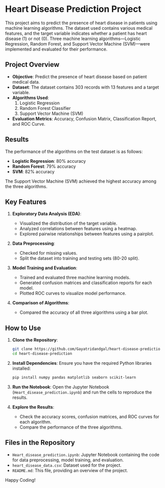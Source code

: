 # Heart Disease Prediction Project

This project aims to predict the presence of heart disease in patients using machine learning algorithms. The dataset used contains various medical features, and the target variable indicates whether a patient has heart disease (1) or not (0). Three machine learning algorithms—Logistic Regression, Random Forest, and Support Vector Machine (SVM)—were implemented and evaluated for their performance.

## Project Overview
- **Objective**: Predict the presence of heart disease based on patient medical data.
- **Dataset**: The dataset contains 303 records with 13 features and a target variable.
- **Algorithms Used**:
  1. Logistic Regression
  2. Random Forest Classifier
  3. Support Vector Machine (SVM)
- **Evaluation Metrics**: Accuracy, Confusion Matrix, Classification Report, and ROC Curve.

## Results
The performance of the algorithms on the test dataset is as follows:
- **Logistic Regression**: 80% accuracy
- **Random Forest**: 79% accuracy
- **SVM**: 82% accuracy

The Support Vector Machine (SVM) achieved the highest accuracy among the three algorithms.

## Key Features
1. **Exploratory Data Analysis (EDA)**:
   - Visualized the distribution of the target variable.
   - Analyzed correlations between features using a heatmap.
   - Explored pairwise relationships between features using a pairplot.

2. **Data Preprocessing**:
   - Checked for missing values.
   - Split the dataset into training and testing sets (80-20 split).

3. **Model Training and Evaluation**:
   - Trained and evaluated three machine learning models.
   - Generated confusion matrices and classification reports for each model.
   - Plotted ROC curves to visualize model performance.

4. **Comparison of Algorithms**:
   - Compared the accuracy of all three algorithms using a bar plot.

## How to Use
1. **Clone the Repository**:
   ```bash
   git clone https://github.com/Gayatridandgal/heart-disease-prediction.git
   cd heart-disease-prediction
   ```

2. **Install Dependencies**:
   Ensure you have the required Python libraries installed:
   ```bash
   pip install numpy pandas matplotlib seaborn scikit-learn
   ```

3. **Run the Notebook**:
   Open the Jupyter Notebook (`Heart_disease_prediction.ipynb`) and run the cells to reproduce the results.

4. **Explore the Results**:
   - Check the accuracy scores, confusion matrices, and ROC curves for each algorithm.
   - Compare the performance of the three algorithms.

## Files in the Repository
- `Heart_disease_prediction.ipynb`: Jupyter Notebook containing the code for data preprocessing, model training, and evaluation.
- `heart_disease_data.csv`: Dataset used for the project.
- `README.md`: This file, providing an overview of the project.
  
Happy Coding!
